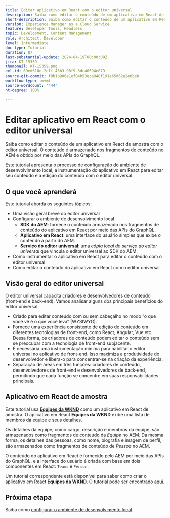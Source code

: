 ```yaml
---
title: Editar aplicativo em React com o editor universal
description: Saiba como editar o conteúdo de um aplicativo em React de amostra com o editor universal.
short-description: Saiba como editar o conteúdo de um aplicativo em React de amostra com o editor universal. O conteúdo é armazenado nos fragmentos de conteúdo no AEM e obtido por meio das APIs do GraphQL.
version: Experience Manager as a Cloud Service
feature: Developer Tools, Headless
topic: Development, Content Management
role: Architect, Developer
level: Intermediate
doc-type: Tutorial
duration: 87
last-substantial-update: 2024-04-19T00:00:00Z
jira: KT-15359
thumbnail: KT-15359.png
exl-id: 69ed610e-2eff-43b3-98f9-3dc40594e879
source-git-commit: f0b1b906e1ef04b53eca940f191e65d62a2e0bab
workflow-type: tm+mt
source-wordcount: '444'
ht-degree: 100%

---
```


# Editar aplicativo em React com o editor universal

Saiba como editar o conteúdo de um aplicativo em React de amostra com o editor universal. O conteúdo é armazenado nos fragmentos de conteúdo no AEM e obtido por meio das APIs do GraphQL.

Este tutorial apresenta o processo de configuração do ambiente de desenvolvimento local, a instrumentação do aplicativo em React para editar seu conteúdo e a edição do conteúdo com o editor universal.

## O que você aprenderá

Este tutorial aborda os seguintes tópicos:

- Uma visão geral breve do editor universal
- Configurar o ambiente de desenvolvimento local
   - **SDK do AEM**: fornece o conteúdo armazenado nos fragmentos de conteúdo do aplicativo em React por meio das APIs do GraphQL.
   - **Aplicativo em React**: uma interface do usuário simples que exibe o conteúdo a partir do AEM.
   - **Serviço do editor universal**: uma _cópia local do serviço do editor universal_ que vincula o editor universal ao SDK do AEM.
- Como instrumentar o aplicativo em React para editar o conteúdo com o editor universal
- Como editar o conteúdo do aplicativo em React com o editor universal


## Visão geral do editor universal

O editor universal capacita criadores e desenvolvedores de conteúdo (front-end e back-end). Vamos analisar alguns dos principais benefícios do editor universal:

- Criado para editar conteúdo com ou sem cabeçalho no modo “o que você vê é o que você leva” (WYSIWYG).
- Fornece uma experiência consistente de edição de conteúdo em diferentes tecnologias de front-end, como React, Angular, Vue etc. Dessa forma, os criadores de conteúdo podem editar o conteúdo sem se preocupar com a tecnologia de front-end subjacente.
- É necessária uma instrumentação mínima para habilitar o editor universal no aplicativo de front-end. Isso maximiza a produtividade do desenvolvedor e libera-o para concentrar-se na criação da experiência.
- Separação de áreas em três funções: criadores de conteúdo, desenvolvedores de front-end e desenvolvedores de back-end, permitindo que cada função se concentre em suas responsabilidades principais.


## Aplicativo em React de amostra

Este tutorial usa [**Equipes da WKND**](https://github.com/adobe/aem-guides-wknd-graphql/tree/main/basic-tutorial#react-app---basic-tutorial---teampersons) como um aplicativo em React de amostra. O aplicativo em React **Equipes da WKND** exibe uma lista de membros da equipe e seus detalhes.

Os detalhes da equipe, como cargo, descrição e membros da equipe, são armazenados como fragmentos de conteúdo da _Equipe_ no AEM. Da mesma forma, os detalhes das pessoas, como nome, biografia e imagem de perfil, são armazenados como fragmentos de conteúdo de _Pessoa_ no AEM.

O conteúdo do aplicativo em React é fornecido pelo AEM por meio das APIs do GraphQL, e a interface do usuário é criada com base em dois componentes em React: `Teams` e `Person`.

Um tutorial correspondente está disponível para saber como criar o aplicativo em React **Equipes da WKND**. O tutorial pode ser encontrado [aqui](https://experienceleague.adobe.com/pt-br/docs/experience-manager-learn/getting-started-with-aem-headless/graphql/multi-step/overview).

## Próxima etapa

Saiba como [configurar o ambiente de desenvolvimento local](./local-development-setup.md).

